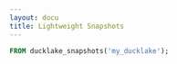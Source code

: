 ```yaml
---
layout: docu
title: Lightweight Snapshots
---
```


```sql
FROM ducklake_snapshots('my_ducklake');
```
